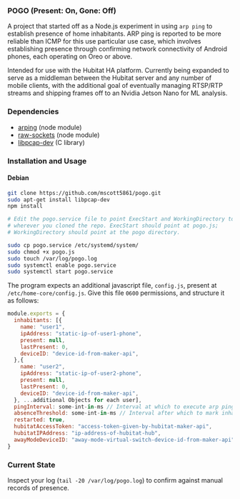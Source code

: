 ### POGO (Present: On, Gone: Off)

A project that started off as a Node.js experiment in using `arp ping` to establish presence of home inhabitants. ARP ping is reported to be more reliable than ICMP for this use particular use case, which involves establishing presence through confirming network connectivity of Android phones, each operating on Oreo or above.

Intended for use with the Hubitat HA platform. Currently being expanded to serve as a middleman between the Hubitat server and any number of mobile clients, with the additional goal of eventually managing RTSP/RTP streams and shipping frames off to an Nvidia Jetson Nano for ML analysis.

### Dependencies

* [arping](https://github.com/dresende/node-arping) (node module)
* [raw-sockets](https://github.com/nospaceships/node-raw-socket) (node module)
* [libpcap-dev](https://packages.debian.org/stretch/libpcap-dev) (C library)


### Installation and Usage

#### Debian

```bash
git clone https://github.com/mscott5861/pogo.git
sudo apt-get install libpcap-dev
npm install

# Edit the pogo.service file to point ExecStart and WorkingDirectory to
# wherever you cloned the repo. ExecStart should point at pogo.js;
# WorkingDirectory should point at the pogo directory.

sudo cp pogo.service /etc/systemd/system/
sudo chmod +x pogo.js
sudo touch /var/log/pogo.log
sudo systemctl enable pogo.service
sudo systemctl start pogo.service
```

The program expects an additional javascript file, `config.js`, present at `/etc/home-core/config.js`. Give this file `0600` permissions, and structure it as follows:

```javascript
module.exports = {
  inhabitants: [{
    name: "user1",
    ipAddress: "static-ip-of-user1-phone",
    present: null,
    lastPresent: 0,
    deviceID: "device-id-from-maker-api",
  },{
    name: "user2",
    ipAddress: "static-ip-of-user2-phone",
    present: null,
    lastPresent: 0,
    deviceID: "device-id-from-maker-api",
  }, ...additional Objects for each user],
  pingInterval: some-int-in-ms // Interval at which to execute arp ping,
  absenceThreshold: some-int-in-ms // Interval after which to mark inhabitant as gone,
  restarted: true,
  hubitatAccessToken: "access-token-given-by-hubitat-maker-api",
  hubitatIPAddress: "ip-address-of-hubitat-hub",
  awayModeDeviceID: "away-mode-virtual-switch-device-id-from-maker-api",
}
```
### Current State

Inspect your log (`tail -20 /var/log/pogo.log`) to confirm against manual records of presence.
